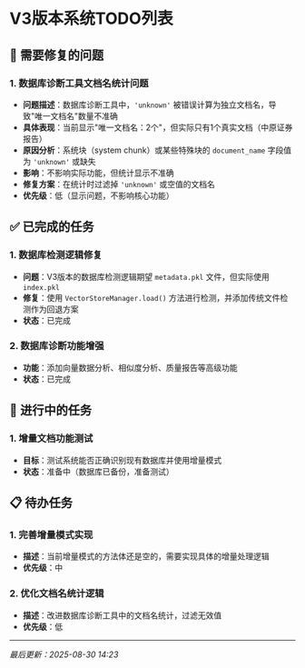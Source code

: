 # V3版本系统TODO列表

## 🐛 需要修复的问题

### 1. 数据库诊断工具文档名统计问题
- **问题描述**：数据库诊断工具中，`'unknown'` 被错误计算为独立文档名，导致"唯一文档名"数量不准确
- **具体表现**：当前显示"唯一文档名：2个"，但实际只有1个真实文档（中原证券报告）
- **原因分析**：系统块（system chunk）或某些特殊块的 `document_name` 字段值为 `'unknown'` 或缺失
- **影响**：不影响实际功能，但统计显示不准确
- **修复方案**：在统计时过滤掉 `'unknown'` 或空值的文档名
- **优先级**：低（显示问题，不影响核心功能）

## ✅ 已完成的任务

### 1. 数据库检测逻辑修复
- **问题**：V3版本的数据库检测逻辑期望 `metadata.pkl` 文件，但实际使用 `index.pkl`
- **修复**：使用 `VectorStoreManager.load()` 方法进行检测，并添加传统文件检测作为回退方案
- **状态**：已完成

### 2. 数据库诊断功能增强
- **功能**：添加向量数据分析、相似度分析、质量报告等高级功能
- **状态**：已完成

## 🔄 进行中的任务

### 1. 增量文档功能测试
- **目标**：测试系统能否正确识别现有数据库并使用增量模式
- **状态**：准备中（数据库已备份，准备测试）

## 📋 待办任务

### 1. 完善增量模式实现
- **描述**：当前增量模式的方法体还是空的，需要实现具体的增量处理逻辑
- **优先级**：中

### 2. 优化文档名统计逻辑
- **描述**：改进数据库诊断工具中的文档名统计，过滤无效值
- **优先级**：低

---
*最后更新：2025-08-30 14:23*
